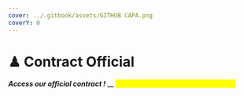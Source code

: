 ```yaml
---
cover: ../.gitbook/assets/GITHUB CAPA.png
coverY: 0
---
```


# ♟ Contract Official

#### _Access our official contract !_ __ _<mark style="color:yellow;">Contract Official - Comming soon...</mark>_
